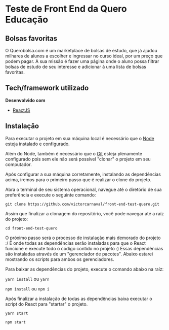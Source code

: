 # Teste de Front End da Quero Educação
## Bolsas favoritas
O Querobolsa.com é um marketplace de bolsas de estudo, que já ajudou milhares de alunos a escolher e ingressar no curso ideal, por um preço que podem pagar. A sua missão é fazer uma página onde o aluno possa filtrar bolsas de estudo de seu interesse e adicionar à uma lista de bolsas favoritas.


## Tech/framework utilizado

<b>Desenvolvido com</b>
- [ReactJS](https://pt-br.reactjs.org/)


## Instalação

Para executar o projeto em sua máquina local é necessário que o [Node](https://nodejs.org/en/) esteja instalado e configurado.


Além do Node, também é necessário que o [Git](https://nodejs.org/en/) esteja plenamente configurado pois sem ele não será possível "clonar" o projeto em seu computador.


Após configurar a sua máquina corretamente, instalando as dependências acima, iremos para o primeiro passo que é realizar o clone do projeto.


Abra o terminal de seu sistema operacional, navegue até o diretório de sua preferência e execute o seguinte comando:

`git clone https://github.com/victorcarnaval/front-end-test-quero.git`


Assim que finalizar a clonagem do repositório, você pode navegar até a raíz do projeto:

`cd front-end-test-quero`

O próximo passo será o processo de instalação mais demorado do projeto :/  É onde todas as dependências serão instaladas para que o React funcione e execute todo o código contido no projeto :)
Essas dependências são instaladas através de um "gerenciador de pacotes". Abaixo estarei mostrando os scripts para ambos os gerenciadores.

Para baixar as dependências do projeto, execute o comando abaixo na raíz:

`yarn install` ou `yarn`

`npm install` ou `npm i`


Após finalizar a instalação de todas as dependências baixa executar o script do React para "startar" o projeto.

`yarn start`

`npm start`